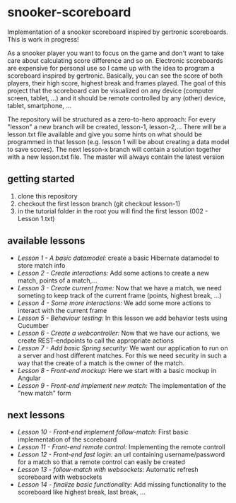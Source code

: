 # snooker-scoreboard
Implementation of a snooker scoreboard inspired by gertronic scoreboards. This is work in progress!

As a snooker player you want to focus on the game and don't want to take care about calculating score difference and so on.
Electronic scoreboards are expensive for personal use so I came up with the idea to program a scoreboard inspired by gertronic.
Basically, you can see the score of both players, their high score, highest break and frames played.
The goal of this project that the scoreboard can be visualized on any device (computer screen, tablet, ...) and it should be 
remote controlled by any (other) device, tablet, smartphone, ...

The repository will be structured as a zero-to-hero approach: For every "lesson" a new branch will be created, lesson-1, lesson-2,...
There will be a lesson.txt file available and give you some hints on what should be programmed in that lesson (e.g. lesson 1 will be about 
creating a data model to save scores). The next lesson-x branch will contain a solution together with a new lesson.txt file.
The master will always contain the latest version

## getting started
1. clone this repository
2. checkout the first lesson branch (git checkout lesson-1)
3. in the tutorial folder in the root you will find the first lesson (002 - Lesson 1.txt)

## available lessons
- *Lesson 1 - A basic datamodel:* create a basic Hibernate datamodel to store match info
- *Lesson 2 - Create interactions:* Add some actions to create a new match, points of a match,...
- *Lesson 3 - Create current frame:* Now that we have a match, we need someting to keep track of the current frame (points, highest break, ...)
- *Lesson 4 - Some more interactions:* We add some more actions to interact with the current frame 
- *Lesson 5 - Behaviour testing:* In this lesson we add behavior tests using Cucumber 
- *Lesson 6 - Create a webcontroller:* Now that we have our actions, we create REST-endpoints to call the appropriate actions 
- *Lesson 7 - Add basic Spring security:* We want our application to run on a server and host different matches.
 For this we need security in such a way that the create of a match is the owner of the match.
- *Lesson 8 - Front-end mockup:* Here we start with a basic mockup in Angular 
- *Lesson 9 - Front-end implement new match:* The implementation of the "new match" form 

## next lessons
- *Lesson 10 - Front-end implement follow-match:* First basic implementation of the scoreboard 
- *Lesson 11 - Front-end remote control:* Implementing the remote controll
- *Lesson 12 - Front-end fast login:* an url containing username/password for a match so that a remote control can 
easly be created
- *Lesson 13 - follow-match with websockets:* Automatic refresh scoreboard with websockets
- *Lesson 14 - finalize basic functionality:* Add missing functionality to the scoreboard like highest break, last break, ... 